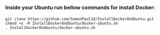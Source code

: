 ### Inside your Ubuntu run bellow commands for install Docker: 
#### 
    git clone https://github.com/SumonPaul18/InstallDockerOnUbuntu.git
    chmod +x -R InstallDockerOnUbuntu/docker-ubuntu.sh
    . InstallDockerOnUbuntu/docker-ubuntu.sh
#### 

